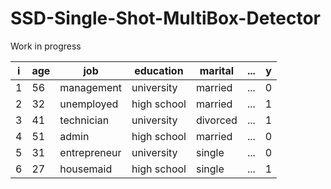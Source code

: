 # SSD-Single-Shot-MultiBox-Detector

Work in progress


|i | age | job          | education   | marital  | ... | y |
|---|-----|--------------|-------------|----------|-----|---|
|1| 56  | management   | university  | married  | ... | 0 |
|2| 32  | unemployed   | high school | married  | ... | 1 |
|3| 41  | technician   | university  | divorced | ... | 1 |
|4| 51  | admin        | high school | married  | ... | 0 |
|5| 31  | entrepreneur | university  | single   | ... | 0 |
|6| 27  | housemaid    | high school | single   | ... | 1 |

